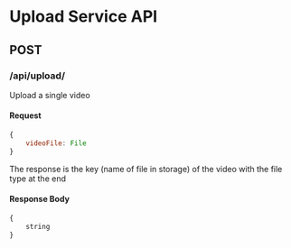 # Upload Service API

## POST

### /api/upload/

Upload a single video

#### Request
``` javascript
{
    videoFile: File
}
```

The response is the key (name of file in storage) of the video with the file type at the end
#### Response Body
``` javascript
{
    string
}
```